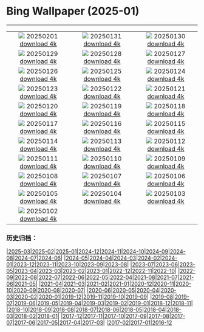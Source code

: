 # Bing Wallpaper (2025-01)
**************
| | | |
| :----: | :----: | :----: |
| ![](https://www.bing.com/th?id=OHR.PlainsZebra_PT-BR0179432464_1920x1080.jpg) 20250201 [download 4k](https://www.bing.com/th?id=OHR.PlainsZebra_PT-BR0179432464_UHD.jpg) | ![](https://www.bing.com/th?id=OHR.BaiadosPorcos_PT-BR0532087075_1920x1080.jpg) 20250131 [download 4k](https://www.bing.com/th?id=OHR.BaiadosPorcos_PT-BR0532087075_UHD.jpg) | ![](https://www.bing.com/th?id=OHR.LunarDragon_PT-BR5484555441_1920x1080.jpg) 20250130 [download 4k](https://www.bing.com/th?id=OHR.LunarDragon_PT-BR5484555441_UHD.jpg) |
| ![](https://www.bing.com/th?id=OHR.FlyingOwl_PT-BR5034009033_1920x1080.jpg) 20250129 [download 4k](https://www.bing.com/th?id=OHR.FlyingOwl_PT-BR5034009033_UHD.jpg) | ![](https://www.bing.com/th?id=OHR.CanyonSnow_PT-BR4095354589_1920x1080.jpg) 20250128 [download 4k](https://www.bing.com/th?id=OHR.CanyonSnow_PT-BR4095354589_UHD.jpg) | ![](https://www.bing.com/th?id=OHR.FrostedBeech_PT-BR2068604489_1920x1080.jpg) 20250127 [download 4k](https://www.bing.com/th?id=OHR.FrostedBeech_PT-BR2068604489_UHD.jpg) |
| ![](https://www.bing.com/th?id=OHR.DiaBossaNova_PT-BR0445068072_1920x1080.jpg) 20250126 [download 4k](https://www.bing.com/th?id=OHR.DiaBossaNova_PT-BR0445068072_UHD.jpg) | ![](https://www.bing.com/th?id=OHR.IcelandGeyser_PT-BR7544029151_1920x1080.jpg) 20250125 [download 4k](https://www.bing.com/th?id=OHR.IcelandGeyser_PT-BR7544029151_UHD.jpg) | ![](https://www.bing.com/th?id=OHR.DeerValley_PT-BR5923655325_1920x1080.jpg) 20250124 [download 4k](https://www.bing.com/th?id=OHR.DeerValley_PT-BR5923655325_UHD.jpg) |
| ![](https://www.bing.com/th?id=OHR.PetraMonastery_PT-BR6925888778_1920x1080.jpg) 20250123 [download 4k](https://www.bing.com/th?id=OHR.PetraMonastery_PT-BR6925888778_UHD.jpg) | ![](https://www.bing.com/th?id=OHR.DutchSquirrel_PT-BR7430673566_1920x1080.jpg) 20250122 [download 4k](https://www.bing.com/th?id=OHR.DutchSquirrel_PT-BR7430673566_UHD.jpg) | ![](https://www.bing.com/th?id=OHR.NapoliPizza_PT-BR8534903906_1920x1080.jpg) 20250121 [download 4k](https://www.bing.com/th?id=OHR.NapoliPizza_PT-BR8534903906_UHD.jpg) |
| ![](https://www.bing.com/th?id=OHR.NeptunesGrotto_PT-BR9754491184_1920x1080.jpg) 20250120 [download 4k](https://www.bing.com/th?id=OHR.NeptunesGrotto_PT-BR9754491184_UHD.jpg) | ![](https://www.bing.com/th?id=OHR.WhiteSandsNP_PT-BR5756772005_1920x1080.jpg) 20250119 [download 4k](https://www.bing.com/th?id=OHR.WhiteSandsNP_PT-BR5756772005_UHD.jpg) | ![](https://www.bing.com/th?id=OHR.PelicanPortrait_PT-BR0622364718_1920x1080.jpg) 20250118 [download 4k](https://www.bing.com/th?id=OHR.PelicanPortrait_PT-BR0622364718_UHD.jpg) |
| ![](https://www.bing.com/th?id=OHR.PinnaclesPeaks_PT-BR1043285861_1920x1080.jpg) 20250117 [download 4k](https://www.bing.com/th?id=OHR.PinnaclesPeaks_PT-BR1043285861_UHD.jpg) | ![](https://www.bing.com/th?id=OHR.TrancosoPraia_PT-BR2050297915_1920x1080.jpg) 20250116 [download 4k](https://www.bing.com/th?id=OHR.TrancosoPraia_PT-BR2050297915_UHD.jpg) | ![](https://www.bing.com/th?id=OHR.CadizSpain_PT-BR3104311078_1920x1080.jpg) 20250115 [download 4k](https://www.bing.com/th?id=OHR.CadizSpain_PT-BR3104311078_UHD.jpg) |
| ![](https://www.bing.com/th?id=OHR.CoastalWales_PT-BR5316082485_1920x1080.jpg) 20250114 [download 4k](https://www.bing.com/th?id=OHR.CoastalWales_PT-BR5316082485_UHD.jpg) | ![](https://www.bing.com/th?id=OHR.AniversarioBelem_PT-BR6953225578_1920x1080.jpg) 20250113 [download 4k](https://www.bing.com/th?id=OHR.AniversarioBelem_PT-BR6953225578_UHD.jpg) | ![](https://www.bing.com/th?id=OHR.MeknesMorocco_PT-BR7456607348_1920x1080.jpg) 20250112 [download 4k](https://www.bing.com/th?id=OHR.MeknesMorocco_PT-BR7456607348_UHD.jpg) |
| ![](https://www.bing.com/th?id=OHR.BubbleLake_PT-BR9346398938_1920x1080.jpg) 20250111 [download 4k](https://www.bing.com/th?id=OHR.BubbleLake_PT-BR9346398938_UHD.jpg) | ![](https://www.bing.com/th?id=OHR.NamibiaDunes_PT-BR5749717911_1920x1080.jpg) 20250110 [download 4k](https://www.bing.com/th?id=OHR.NamibiaDunes_PT-BR5749717911_UHD.jpg) | ![](https://www.bing.com/th?id=OHR.DiaNacionaldoFotografo_PT-BR5093198767_1920x1080.jpg) 20250109 [download 4k](https://www.bing.com/th?id=OHR.DiaNacionaldoFotografo_PT-BR5093198767_UHD.jpg) |
| ![](https://www.bing.com/th?id=OHR.BouldersNZ_PT-BR5423530847_1920x1080.jpg) 20250108 [download 4k](https://www.bing.com/th?id=OHR.BouldersNZ_PT-BR5423530847_UHD.jpg) | ![](https://www.bing.com/th?id=OHR.RavennaBasilica_PT-BR5657717935_1920x1080.jpg) 20250107 [download 4k](https://www.bing.com/th?id=OHR.RavennaBasilica_PT-BR5657717935_UHD.jpg) | ![](https://www.bing.com/th?id=OHR.PlumParakeet_PT-BR4715109832_1920x1080.jpg) 20250106 [download 4k](https://www.bing.com/th?id=OHR.PlumParakeet_PT-BR4715109832_UHD.jpg) |
| ![](https://www.bing.com/th?id=OHR.VietnamFalls_PT-BR3430655242_1920x1080.jpg) 20250105 [download 4k](https://www.bing.com/th?id=OHR.VietnamFalls_PT-BR3430655242_UHD.jpg) | ![](https://www.bing.com/th?id=OHR.TolkienOxford_PT-BR2782448271_1920x1080.jpg) 20250104 [download 4k](https://www.bing.com/th?id=OHR.TolkienOxford_PT-BR2782448271_UHD.jpg) | ![](https://www.bing.com/th?id=OHR.ArdezSwitzerland_PT-BR2038942515_1920x1080.jpg) 20250103 [download 4k](https://www.bing.com/th?id=OHR.ArdezSwitzerland_PT-BR2038942515_UHD.jpg) |
| ![](https://www.bing.com/th?id=OHR.PolarBearSwim_PT-BR1521924393_1920x1080.jpg) 20250102 [download 4k](https://www.bing.com/th?id=OHR.PolarBearSwim_PT-BR1521924393_UHD.jpg) |  |  |

### 历史归档：

|[2025-03](bing/2025-03/2025-03.md)|[2025-02](bing/2025-02/2025-02.md)|[2025-01](bing/2025-01/2025-01.md)|[2024-12](bing/2024-12/2024-12.md)|[2024-11](bing/2024-11/2024-11.md)|[2024-10](bing/2024-10/2024-10.md)|[2024-09](bing/2024-09/2024-09.md)|[2024-08](bing/2024-08/2024-08.md)|[2024-07](bing/2024-07/2024-07.md)|[2024-06](bing/2024-06/2024-06.md)|
|[2024-05](bing/2024-05/2024-05.md)|[2024-04](bing/2024-04/2024-04.md)|[2024-03](bing/2024-03/2024-03.md)|[2024-02](bing/2024-02/2024-02.md)|[2024-01](bing/2024-01/2024-01.md)|[2023-12](bing/2023-12/2023-12.md)|[2023-11](bing/2023-11/2023-11.md)|[2023-10](bing/2023-10/2023-10.md)|[2023-09](bing/2023-09/2023-09.md)|[2023-08](bing/2023-08/2023-08.md)|
|[2023-07](bing/2023-07/2023-07.md)|[2023-06](bing/2023-06/2023-06.md)|[2023-05](bing/2023-05/2023-05.md)|[2023-04](bing/2023-04/2023-04.md)|[2023-03](bing/2023-03/2023-03.md)|[2023-02](bing/2023-02/2023-02.md)|[2023-01](bing/2023-01/2023-01.md)|[2022-12](bing/2022-12/2022-12.md)|[2022-11](bing/2022-11/2022-11.md)|[2022-10](bing/2022-10/2022-10.md)|
|[2022-09](bing/2022-09/2022-09.md)|[2022-08](bing/2022-08/2022-08.md)|[2022-07](bing/2022-07/2022-07.md)|[2022-06](bing/2022-06/2022-06.md)|[2022-05](bing/2022-05/2022-05.md)|[2022-04](bing/2022-04/2022-04.md)|[2021-08](bing/2021-08/2021-08.md)|[2021-07](bing/2021-07/2021-07.md)|[2021-06](bing/2021-06/2021-06.md)|[2021-05](bing/2021-05/2021-05.md)|
|[2021-04](bing/2021-04/2021-04.md)|[2021-03](bing/2021-03/2021-03.md)|[2021-02](bing/2021-02/2021-02.md)|[2021-01](bing/2021-01/2021-01.md)|[2020-12](bing/2020-12/2020-12.md)|[2020-11](bing/2020-11/2020-11.md)|[2020-10](bing/2020-10/2020-10.md)|[2020-09](bing/2020-09/2020-09.md)|[2020-08](bing/2020-08/2020-08.md)|[2020-07](bing/2020-07/2020-07.md)|
|[2020-06](bing/2020-06/2020-06.md)|[2020-05](bing/2020-05/2020-05.md)|[2020-04](bing/2020-04/2020-04.md)|[2020-03](bing/2020-03/2020-03.md)|[2020-02](bing/2020-02/2020-02.md)|[2020-01](bing/2020-01/2020-01.md)|[2019-12](bing/2019-12/2019-12.md)|[2019-11](bing/2019-11/2019-11.md)|[2019-10](bing/2019-10/2019-10.md)|[2019-09](bing/2019-09/2019-09.md)|
|[2019-08](bing/2019-08/2019-08.md)|[2019-07](bing/2019-07/2019-07.md)|[2019-06](bing/2019-06/2019-06.md)|[2019-05](bing/2019-05/2019-05.md)|[2019-04](bing/2019-04/2019-04.md)|[2019-03](bing/2019-03/2019-03.md)|[2019-02](bing/2019-02/2019-02.md)|[2019-01](bing/2019-01/2019-01.md)|[2018-12](bing/2018-12/2018-12.md)|[2018-11](bing/2018-11/2018-11.md)|
|[2018-10](bing/2018-10/2018-10.md)|[2018-09](bing/2018-09/2018-09.md)|[2018-08](bing/2018-08/2018-08.md)|[2018-07](bing/2018-07/2018-07.md)|[2018-06](bing/2018-06/2018-06.md)|[2018-05](bing/2018-05/2018-05.md)|[2018-04](bing/2018-04/2018-04.md)|[2018-03](bing/2018-03/2018-03.md)|[2018-02](bing/2018-02/2018-02.md)|[2018-01](bing/2018-01/2018-01.md)|
|[2017-12](bing/2017-12/2017-12.md)|[2017-11](bing/2017-11/2017-11.md)|[2017-10](bing/2017-10/2017-10.md)|[2017-09](bing/2017-09/2017-09.md)|[2017-08](bing/2017-08/2017-08.md)|[2017-07](bing/2017-07/2017-07.md)|[2017-06](bing/2017-06/2017-06.md)|[2017-05](bing/2017-05/2017-05.md)|[2017-04](bing/2017-04/2017-04.md)|[2017-03](bing/2017-03/2017-03.md)|
|[2017-02](bing/2017-02/2017-02.md)|[2017-01](bing/2017-01/2017-01.md)|[2016-12](bing/2016-12/2016-12.md)